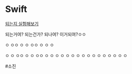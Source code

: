 # Swift


[되는지 실험해보기](#소진)

되는거여?
되는건가?
되나여?
이거되여?ㅇㅇ

ㅇ
ㅇㅇ
ㅇ
ㅇ
ㅇㅇ
ㅇ
ㅇ
ㅇ

ㅇ
ㅇ
ㅇㅇ
ㅇ
ㅇ
ㅇㅇ
ㅇ
ㅇ
ㅇ
ㅇ
ㅇ
ㅇ
ㅇ
ㅇ
ㅇ
ㅇ
ㅇ
ㅇ
ㅇ
ㅇ
ㅇ
ㅇ

#소진

